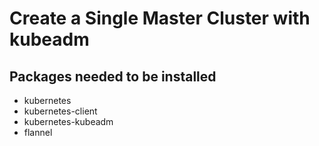 # Create a Single Master Cluster with kubeadm
## Packages needed to be installed
+ kubernetes
+ kubernetes-client
+ kubernetes-kubeadm
+ flannel
